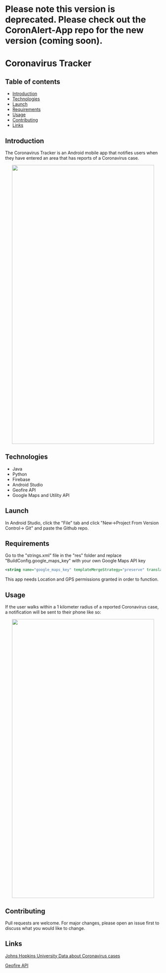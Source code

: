 # Please note this version is deprecated. Please check out the CoronAlert-App repo for the new version (coming soon).
# Coronavirus Tracker 

## Table of contents
* [Introduction](#introduction)
* [Technologies](#technologies)
* [Launch](#launch)
* [Requirements](#requirements)
* [Usage](#usage)
* [Contributing](#contributing)
* [Links](#links)


## Introduction
The Coronavirus Tracker is an Android mobile app that notifies users when they have entered an area that has reports of a Coronavirus case.

<p align="center">
  <img width="460" height="900" src="https://user-images.githubusercontent.com/55412165/77963892-2a6dc600-72ac-11ea-81e2-17c73f263127.PNG">
</p>

## Technologies
* Java
* Python
* Firebase
* Android Studio
* Geofire API
* Google Maps and Utility API

## Launch

In Android Studio, click the "File" tab and click "New->Project From Version Control-> Git" and paste the Github repo.

## Requirements 
Go to the "strings.xml" file in the "res" folder and replace "BuildConfig.google_maps_key" with your own Google Maps API key
```XML
<string name="google_maps_key" templateMergeStrategy="preserve" translatable="false">YOUR_API_KEY</string>
```

This app needs Location and GPS permissions granted in order to function.

## Usage

If the user walks within a 1 kilometer radius of a reported Coronavirus case, a notification will be sent to their phone like so:
<p align="center">
  <img width="460" height="900" src="https://user-images.githubusercontent.com/55412165/77965219-90f3e380-72ae-11ea-80a9-7c927811386a.PNG">
</p>

## Contributing
Pull requests are welcome. For major changes, please open an issue first to discuss what you would like to change.

## Links

[Johns Hopkins University Data about Coronavirus cases](https://github.com/CSSEGISandData/COVID-19)

[Geofire API](https://github.com/firebase/geofire-android)
